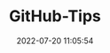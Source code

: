 ---
pageComponent:
  name: Catalogue
  data:
    key: 03.github-tips
title: GitHub-Tips
date: 2022-07-20 11:05:54
permalink: /github-tips/
sidebar: false
article: false
comment: false
editLink: false
---